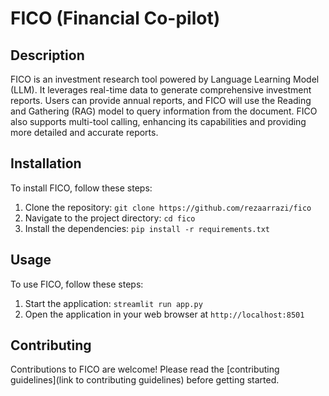 # FICO (Financial Co-pilot)

## Description

FICO is an investment research tool powered by Language Learning Model (LLM). It leverages real-time data to generate comprehensive investment reports. Users can provide annual reports, and FICO will use the Reading and Gathering (RAG) model to query information from the document. FICO also supports multi-tool calling, enhancing its capabilities and providing more detailed and accurate reports.

## Installation

To install FICO, follow these steps:

1. Clone the repository: `git clone https://github.com/rezaarrazi/fico`
2. Navigate to the project directory: `cd fico`
3. Install the dependencies: `pip install -r requirements.txt`

## Usage

To use FICO, follow these steps:

1. Start the application: `streamlit run app.py`
2. Open the application in your web browser at `http://localhost:8501`

## Contributing

Contributions to FICO are welcome! Please read the [contributing guidelines](link to contributing guidelines) before getting started.
